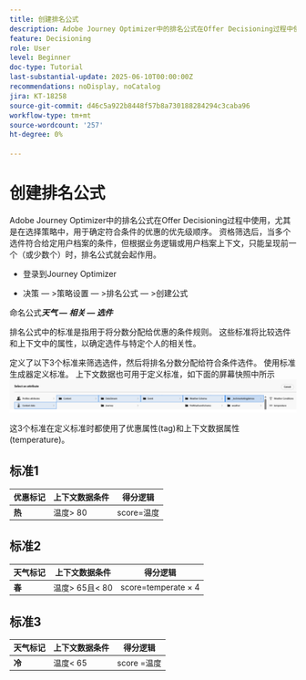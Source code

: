 ```yaml
---
title: 创建排名公式
description: Adobe Journey Optimizer中的排名公式在Offer Decisioning过程中使用，尤其是在选择策略中，用于确定符合条件的优惠的优先级顺序。
feature: Decisioning
role: User
level: Beginner
doc-type: Tutorial
last-substantial-update: 2025-06-10T00:00:00Z
recommendations: noDisplay, noCatalog
jira: KT-18258
source-git-commit: d46c5a922b8448f57b8a730188284294c3caba96
workflow-type: tm+mt
source-wordcount: '257'
ht-degree: 0%

---
```


# 创建排名公式

Adobe Journey Optimizer中的排名公式在Offer Decisioning过程中使用，尤其是在选择策略中，用于确定符合条件的优惠的优先级顺序。 资格筛选后，当多个选件符合给定用户档案的条件，但根据业务逻辑或用户档案上下文，只能呈现前一个（或少数个）时，排名公式就会起作用。

* 登录到Journey Optimizer

* 决策 — >策略设置 — >排名公式 — >创建公式

命名公式&#x200B;_**天气 — 相关 — 选件**_



排名公式中的标准是指用于将分数分配给优惠的条件规则。 这些标准将比较选件和上下文中的属性，以确定选件与特定个人的相关性。

定义了以下3个标准来筛选选件，然后将排名分数分配给符合条件选件。 使用标准生成器定义标准。 上下文数据也可用于定义标准，如下面的屏幕快照中所示
![contxt-data](assets/context-data.png)

这3个标准在定义标准时都使用了优惠属性(tag)和上下文数据属性(temperature)。

## 标准1

| **优惠标记** | **上下文数据条件** | **得分逻辑** |
|------------------|---------------------|-------------------------------------|
| **热** | 温度> 80 | score=温度 |


## 标准2

| **天气标记** | **上下文数据条件** | **得分逻辑** |
|------------------|---------------------------|----------------------------------------------|
| **春** | 温度> 65且&lt; 80 | score=temperate × 4 |

## 标准3

| **天气标记** | **上下文数据条件** | **得分逻辑** |
|------------------|---------------------------|----------------------------------------------|
| **冷** | 温度&lt; 65 | score =温度 |
